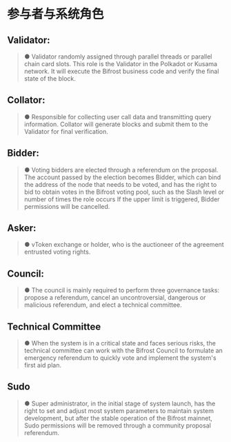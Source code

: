 # 参与者与系统角色

## Validator:

> ● Validator randomly assigned through parallel threads or parallel chain card slots. This role is the Validator in the Polkadot or Kusama network. It will execute the Bifrost business code and verify the final state of the block.

## Collator:

> ● Responsible for collecting user call data and transmitting query information. Collator will generate blocks and submit them to the Validator for final verification.

## Bidder:

> ● Voting bidders are elected through a referendum on the proposal. The account passed by the election becomes Bidder, which can bind the address of the node that needs to be voted, and has the right to bid to obtain votes in the Bifrost voting pool, such as the Slash level or number of times the role occurs If the upper limit is triggered, Bidder permissions will be cancelled.

## Asker:

> ● vToken exchange or holder, who is the auctioneer of the agreement entrusted voting rights.

## Council:

> ● The council is mainly required to perform three governance tasks: propose a referendum, cancel an uncontroversial, dangerous or malicious referendum, and elect a technical committee.

## Technical Committee

> ● When the system is in a critical state and faces serious risks, the technical committee can work with the Bifrost Council to formulate an emergency referendum to quickly vote and implement the system's first aid plan.

## Sudo

> ● Super administrator, in the initial stage of system launch, has the right to set and adjust most system parameters to maintain system development, but after the stable operation of the Bifrost mainnet, Sudo permissions will be removed through a community proposal referendum.

